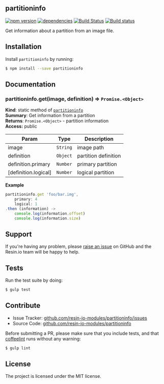 partitioninfo
-------------

[![npm version](https://badge.fury.io/js/partitioninfo.svg)](http://badge.fury.io/js/partitioninfo)
[![dependencies](https://david-dm.org/resin-io-modules/partitioninfo.svg)](https://david-dm.org/resin-io-modules/partitioninfo.svg)
[![Build Status](https://travis-ci.org/resin-io-modules/partitioninfo.svg?branch=master)](https://travis-ci.org/resin-io-modules/partitioninfo)
[![Build status](https://ci.appveyor.com/api/projects/status/udif66t2rsxb43xt/branch/master?svg=true)](https://ci.appveyor.com/project/resin-io/partitioninfo/branch/master)

Get information about a partition from an image file.

Installation
------------

Install `partitioninfo` by running:

```sh
$ npm install --save partitioninfo
```

Documentation
-------------

<a name="module_partitioninfo.get"></a>
### partitioninfo.get(image, definition) ⇒ <code>Promise.&lt;Object&gt;</code>
**Kind**: static method of <code>[partitioninfo](#module_partitioninfo)</code>  
**Summary**: Get information from a partition  
**Returns**: <code>Promise.&lt;Object&gt;</code> - partition information  
**Access:** public  

| Param | Type | Description |
| --- | --- | --- |
| image | <code>String</code> | image path |
| definition | <code>Object</code> | partition definition |
| definition.primary | <code>Number</code> | primary partition |
| [definition.logical] | <code>Number</code> | logical partition |

**Example**  
```js
partitioninfo.get 'foo/bar.img',
	primary: 4
	logical: 1
.then (information) ->
	console.log(information.offset)
	console.log(information.size)
```

Support
-------

If you're having any problem, please [raise an issue](https://github.com/resin-io-modules/partitioninfo/issues/new) on GitHub and the Resin.io team will be happy to help.

Tests
-----

Run the test suite by doing:

```sh
$ gulp test
```

Contribute
----------

- Issue Tracker: [github.com/resin-io-modules/partitioninfo/issues](https://github.com/resin-io-modules/partitioninfo/issues)
- Source Code: [github.com/resin-io-modules/partitioninfo](https://github.com/resin-io-modules/partitioninfo)

Before submitting a PR, please make sure that you include tests, and that [coffeelint](http://www.coffeelint.org/) runs without any warning:

```sh
$ gulp lint
```

License
-------

The project is licensed under the MIT license.
